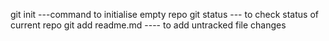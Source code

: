 git init ---command to initialise empty repo
git status --- to check status of current repo
git add readme.md ---- to add untracked file changes